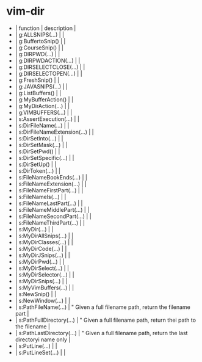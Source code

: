 # vim-dir

- | function | description |
- | g:ALLSNIPS(...) | |
- | g:BuffertoSnip() | |
- | g:CourseSnip() | |
- | g:DIRPWD(...) | |
- | g:DIRPWDACTION(...) | |
- | g:DIRSELECTCLOSE(...) | |
- | g:DIRSELECTOPEN(...) | |
- | g:FreshSnip() | |
- | g:JAVASNIPS(...) | |
- | g:ListBuffers() | |
- | g:MyBufferAction() | |
- | g:MyDirAction(...) | |
- | g:VIMBUFFERS(...) | |
- | s:AssertExecution(...) | |
- | s:DirFileName(...) | |
- | s:DirFileNameExtension(...) | |
- | s:DirSetInto(...) | |
- | s:DirSetMask(...) | |
- | s:DirSetPwd() | |
- | s:DirSetSpecific(...) | |
- | s:DirSetUp() | |
- | s:DirToken(...) | |
- | s:FileNameBookEnds(...) | |
- | s:FileNameExtension(...) | |
- | s:FileNameFirstPart(...) | |
- | s:FileNameIs(...) | |
- | s:FileNameLastPart(...) | |
- | s:FileNameMiddlePart(...) | |
- | s:FileNameSecondPart(...) | |
- | s:FileNameThirdPart(...) | |
- | s:MyDir(...) | |
- | s:MyDirAllSnips(...) | |
- | s:MyDirClasses(...) | |
- | s:MyDirCode(...) | |
- | s:MyDirJSnips(...) | |
- | s:MyDirPwd(...) | |
- | s:MyDirSelect(...) | |
- | s:MyDirSelector(...) | |
- | s:MyDirSnips(...) | |
- | s:MyVimBuffers(...) | |
- | s:NewSnip() | |
- | s:NewWindow(...) | |
- | s:PathFileName(...) |  " Given a full filename path, return the filename part |
- | s:PathFullDirectory(...) |  " Given a full filename path, return thei path to the filename |
- | s:PathLastDirectory(...) |  " Given a full filename path, return the last directoryi name only |
- | s:PutLine(...) | |
- | s:PutLineSet(...) | |
